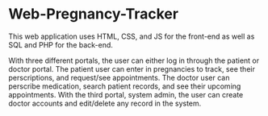 # Web-Pregnancy-Tracker

This web application uses HTML, CSS, and JS for the front-end as well as SQL and PHP for the back-end. 

With three different portals, the user can either log in through the patient or doctor portal. The patient user can enter in pregnancies to track, see their perscriptions, and request/see appointments. The doctor user can perscribe medication, search patient records, and see their upcoming appointments. With the third portal, system admin, the user can create doctor accounts and edit/delete any record in the system.
